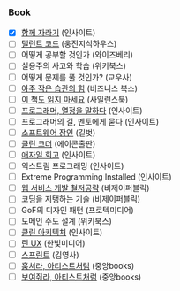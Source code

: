 ### Book

- [X] [함께 자라기](http://j.mp/2Al4qdi) (인사이트)
- [ ] [탤런트 코드](http://j.mp/2AorMPb) (웅진지식하우스)
- [ ] 어떻게 공부할 것인가 (와이즈베리)
- [ ] 실용주의 사고와 학습 (위키북스)
- [ ] 어떻게 문제를 풀 것인가? (교우사)
- [ ] [아주 작은 습관의 힘](http://j.mp/2QaBa3J) (비즈니스 북스)
- [ ] [이 책도 읽지 마세요](http://j.mp/2Ak7w1e) (사일런스북)
- [ ] [프로그래머, 열정을 말하다](http://j.mp/2Q93Qdr) (인사이트)
- [ ] 프로그래머의 길, 멘토에게 묻다 (인사이트)
- [ ] [소프트웨어 장인](http://j.mp/2AgHWKA) (길벗)
- [ ] [클린 코더](http://j.mp/2AklW1y) (에이콘출판)
- [ ] [애자일 회고](http://j.mp/2AhDACT) (인사이트)
- [ ] 익스트림 프로그래밍 (인사이트)
- [ ] Extreme Programming Installed (인사이트)
- [ ] [웹 서비스 개발 철저공략](http://j.mp/2AgUOQL) (비제이퍼블릭)
- [ ] 코딩을 지탱하는 기술 (비제이퍼블릭)
- [ ] GoF의 디자인 패턴 (프로텍미디어)
- [ ] 도메인 주도 설계 (위키북스)
- [ ] [클린 아키텍처](http://j.mp/2MujJse) (인사이트)
- [ ] [린 UX](http://j.mp/2AmSebW) (한빛미디어)
- [ ] [스프린트](http://j.mp/2AfuKFM) (김영사)
- [ ] [훔쳐라, 아티스트처럼](http://j.mp/2Es7nei) (중앙books)
- [ ] [보여줘라, 아티스트처럼](http://j.mp/35zMN7G) (중앙books)
